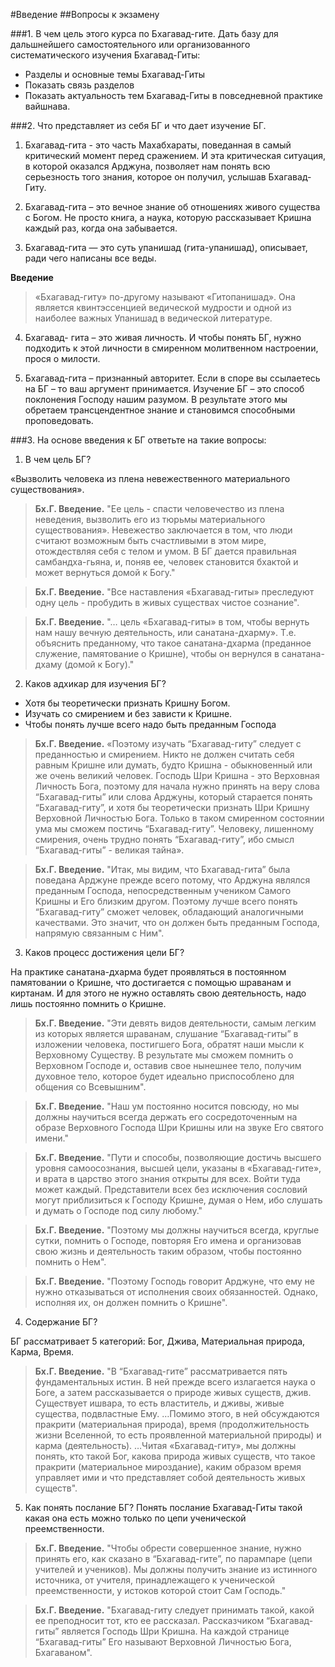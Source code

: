 #Введение
##Вопросы к экзамену

###1. В чем цель этого курса по Бхагавад-гите.
Дать базу для дальшнейшего самостоятельного или организованного систематического изучения Бхагавад-Гиты:

- Разделы и основные темы Бхагавад-Гиты
- Показать связь разделов
- Показать актуальность тем Бхагавад-Гиты в повседневной практике вайшнава.

###2. Что представляет из себя БГ и что дает изучение БГ.

1. Бхагавад-гита - это часть Махабхараты, поведанная в самый критический момент перед  сражением. И эта критическая ситуация, в которой оказался Арджуна, позволяет нам понять всю серьезность того знания, которое он получил, услышав Бхагавад-Гиту.

2. Бхагавад-гита – это вечное знание об отношениях живого существа с Богом. Не просто книга, а наука, которую рассказывает Кришна каждый раз, когда она забывается.

3. Бхагавад-гита — это суть упанишад (гита-упанишад), описывает, ради чего написаны все веды.

  **Введение**
 >«Бхагавад-гиту» по-другому называют «Гитопанишад». Она является квинтэссенцией ведической мудрости и одной из наиболее важных Упанишад в ведической литературе.

4. Бхагавад- гита – это живая личность.  И чтобы понять БГ,  нужно подходить к этой личности в смиренном  молитвенном настроении, прося о милости.

5. Бхагавад-гита – признанный авторитет.  Если в споре вы ссылаетесь на БГ – то ваш аргумент принимается.
Изучение БГ – это способ поклонения Господу нашим разумом. В результате этого мы обретаем трансцендентное знание и становимся способными проповедовать.

###3. На основе введения к БГ ответьте на такие вопросы:

1. В чем цель БГ?

 «Вызволить человека из плена невежественного материального существования».

 > **Бх.Г. Введение.** "Ее цель - спасти человечество из плена неведения, вызволить его из тюрьмы материального существования». Невежество заключается в том, что люди считают возможным быть счастливыми в этом мире, отождествляя себя с телом и умом. В БГ дается правильная самбандха-гьяна, и, поняв ее, человек становится бхактой и может вернуться домой к Богу."

 > **Бх.Г. Введение.** "Все наставления «Бхагавад-гиты» преследуют одну цель - пробудить в живых существах чистое сознание".

 > **Бх.Г. Введение.** "… цель «Бхагавад-гиты» в том, чтобы вернуть нам нашу вечную деятельность, или санатана-дхарму».  Т.е. объяснить преданному, что такое санатана-дхарма (преданное служение, памятование о Кришне), чтобы он вернулся  в санатана-дхаму (домой к Богу)."

2. Каков адхикар для изучения БГ?

 - Хотя бы теоретически признать Кришну Богом.
 - Изучать со смирением и без зависти к Кришне.
 - Чтобы понять лучше всего надо быть преданным Господа

 > **Бх.Г. Введение.** «Поэтому изучать “Бхагавад-гиту” следует с преданностью и смирением. Никто не должен считать себя равным Кришне или думать, будто Кришна - обыкновенный или же очень великий человек. Господь Шри Кришна - это Верховная Личность Бога, поэтому для начала нужно принять на веру слова “Бхагавад-гиты” или слова Aрджуны, который старается понять “Бхагавад-гиту”, и хотя бы теоретически признать Шри Кришну Верховной Личностью Бога. Только в таком смиренном состоянии ума мы сможем постичь “Бхагавад-гиту”. Человеку, лишенному смирения, очень трудно понять “Бхагавад-гиту”, ибо смысл “Бхагавад-гиты” - великая тайна».

 > **Бх.Г. Введение.** "Итак, мы видим, что Бхагавад-гита” была поведана Aрджуне прежде всего потому, что Aрджуна являлся преданным Господа, непосредственным учеником Самого Кришны и Его близким другом. Поэтому лучше всего понять “Бхагавад-гиту” сможет человек, обладающий аналогичными качествами. Это значит, что он должен быть преданным Господа, напрямую связанным с Ним".

3. Каков процесс достижения цели БГ?

 На практике санатана-дхарма будет проявляться в постоянном памятовании о Кришне, что достигается с помощью шраванам и киртанам.  И для этого не нужно оставлять свою деятельность, надо лишь постоянно помнить о Кришне.

 > **Бх.Г. Введение.** "Эти девять видов деятельности, самым легким из которых является шраванам, слушание “Бхагавад-гиты” в изложении человека, постигшего Бога, обратят наши мысли к Верховному Существу. В результате мы сможем помнить о Верховном Господе и, оставив свое нынешнее тело, получим духовное тело, которое будет идеально приспособлено для общения со Всевышним".

 > **Бх.Г. Введение.** "Наш ум постоянно носится повсюду, но мы должны научиться всегда держать его сосредоточенным на образе Верховного Господа Шри Кришны или на звуке Его святого имени."

 > **Бх.Г. Введение.** "Пути и способы, позволяющие достичь высшего уровня самоосознания, высшей цели, указаны в «Бхагавад-гите», и врата в царство этого знания открыты для всех. Войти туда может каждый. Представители всех без исключения сословий могут приблизиться к Господу Кришне, думая о Нем, ибо слушать и думать о Господе под силу любому."

 > **Бх.Г. Введение.** "Поэтому мы должны научиться всегда, круглые сутки, помнить о Господе, повторяя Его имена и организовав свою жизнь и деятельность таким образом, чтобы постоянно помнить о Нем".

 > **Бх.Г. Введение.** "Поэтому Господь говорит Aрджуне, что ему не нужно отказываться от исполнения своих обязанностей. Однако, исполняя их, он должен помнить о Кришне".

4. Содержание БГ?

 БГ рассматривает 5 категорий: Бог, Джива, Материальная природа, Карма, Время.

 > **Бх.Г. Введение.** "В “Бхагавад-гите” рассматривается пять фундаментальных истин. В ней прежде всего излагается наука о Боге, а затем рассказывается о природе живых существ, джив. Существует ишвара, то есть властитель, и дживы, живые существа, подвластные Ему. …Помимо этого, в ней обсуждаются пракрити (материальная природа), время (продолжительность жизни Вселенной, то есть проявленной материальной природы) и карма (деятельность). …Читая «Бхагавад-гиту», мы должны понять, кто такой Бог, какова природа живых существ, что такое пракрити (материальное мироздание), каким образом время управляет ими и что представляет собой деятельность живых существ".

5. Как понять послание БГ?
 Понять послание Бхагавад-Гиты такой какая она есть можно только по цепи ученической преемственности.

 > **Бх.Г. Введение.** "Чтобы обрести совершенное знание, нужно принять его, как сказано в “Бхагавад-гите”, по парампаре (цепи учителей и учеников). Мы должны получить знание из истинного источника, от учителя, принадлежащего к ученической преемственности, у истоков которой стоит Сам Господь."

 > **Бх.Г. Введение.** "Бхагавад-гиту следует принимать такой, какой ее преподносит тот, кто ее рассказал. Рассказчиком “Бхагавад-гиты” является Господь Шри Кришна. На каждой странице “Бхагавад-гиты” Его называют Верховной Личностью Бога, Бхагаваном".
